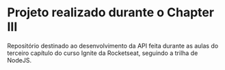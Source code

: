 # Projeto realizado durante o Chapter III

Repositório destinado ao desenvolvimento da API feita durante as aulas do terceiro capítulo do curso Ignite da Rocketseat, seguindo a trilha de NodeJS.

